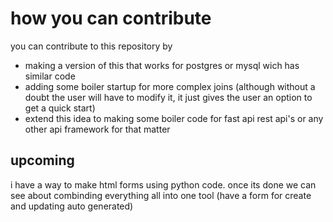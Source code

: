 # how you can contribute 

you can contribute to this repository by 
- making a version of this that works for postgres or mysql wich has similar code
- adding some boiler startup for more complex joins (although without a doubt the user will have to modify it, it just gives the user an option to get a quick start)
- extend this idea to making some boiler code for fast api rest api's or any other api framework for that matter


## upcoming 
i have a way to make html forms using python code. once its done we can see about combinding everything all into one tool (have a form for create and updating auto generated)
